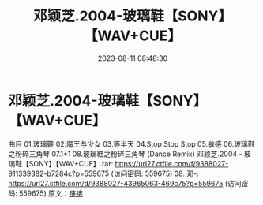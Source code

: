 ﻿---
title: 邓颖芝.2004-玻璃鞋【SONY】【WAV+CUE】
date: 2023-08-11 08:48:30
categories: WAV车载音乐、镜像
tags: 华语中文
---
# 邓颖芝.2004-玻璃鞋【SONY】【WAV+CUE】

曲目
01.玻璃鞋
02.魔王与少女
03.等半天
04.Stop Stop Stop
05.敏感
06.玻璃鞋之粉碎三角琴
07.1+1
08.玻璃鞋之粉碎三角琴 (Dance Remix)
邓颖芝.2004 - 玻璃鞋【SONY】【WAV+CUE】.rar: https://url27.ctfile.com/f/9388027-911339382-b7284c?p=559675
(访问密码: 559675)
08. 邓-: https://url27.ctfile.com/d/9388027-43965063-469c75?p=559675
(访问密码: 559675)
原文：[链接](https://blog.sina.com.cn/s/blog_1647c7e760103131m.html)